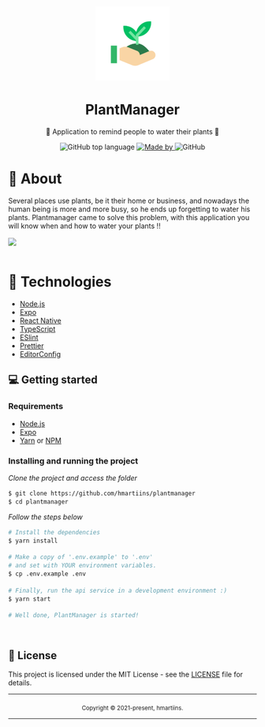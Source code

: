 <div align="center">
  <img src="assets/icon.png" width="150" />
  <h1>PlantManager</h1>
  <p>🌱 Application to remind people to water their plants 🌱</p>
  <p>
    <img alt="GitHub top language" src="https://img.shields.io/github/languages/top/hmartiins/plantmanager?color=%232196F3">
    <a href="https://www.linkedin.com/in/eduaraujofilho/" target="_blank" rel="noopener noreferrer">
      <img alt="Made by" src="https://img.shields.io/badge/made%20by-Eduardo%20de%20Araújo-%232196F3">
    </a>          
    <img alt="GitHub" src="https://img.shields.io/github/license/hmartiins/plantmanager?color=%232196F3">
  </p>
</div>

# 👀 About

Several places use plants, be it their home or business, and nowadays the human being is more and more busy, so he ends up forgetting to water his plants. Plantmanager came to solve this problem, with this application you will know when and how to water your plants !!

<img align="center" src="https://i.imgur.com/UJphh3a.png">

<br>
<br>


# 🚀 Technologies

  - [Node.js](https://nodejs.org/en/)
  - [Expo](https://expo.io/)  
  - [React Native](https://reactnative.dev/)
  - [TypeScript](https://www.typescriptlang.org/)
  - [ESlint](https://eslint.org/)
  - [Prettier](https://prettier.io/)
  - [EditorConfig](https://editorconfig.org/)


## 💻 Getting started

### Requirements

- [Node.js](https://nodejs.org/en/)
- [Expo](https://expo.io/)  
- [Yarn](https://classic.yarnpkg.com/) or [NPM](https://www.npmjs.com/)

### Installing and running the project

*Clone the project and access the folder*

```bash
$ git clone https://github.com/hmartiins/plantmanager 
$ cd plantmanager
```

*Follow the steps below*

```bash
# Install the dependencies
$ yarn install

# Make a copy of '.env.example' to '.env'
# and set with YOUR environment variables.
$ cp .env.example .env

# Finally, run the api service in a development environment :)
$ yarn start

# Well done, PlantManager is started!
```
<br>

## 📝 License

This project is licensed under the MIT License - see the [LICENSE](LICENSE) file for details.

<hr>
<div align="center">
  <sub>Copyright © 2021-present, hmartiins.</sub>
</div>
<hr>
